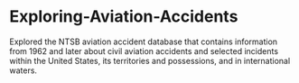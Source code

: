 # Exploring-Aviation-Accidents
Explored the NTSB aviation accident database that contains information from 1962 and later about civil aviation accidents and selected incidents within the United States, its territories and possessions, and in international waters.
